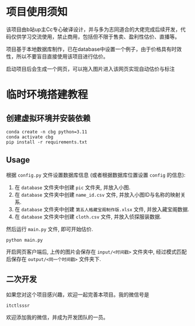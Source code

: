 # 项目使用须知

该项目由b站up主Cc专心破译设计，并与多为志同道合的大佬完成后续开发，代码仅供学习交流使用，禁止商用，包括但不限于售卖、盈利性估价、直播等。

项目基于本地数据库制作，已在database中设置一个例子，由于价格具有时效性，所以不要盲目直接使用该项目进行估价。

启动项目后会生成一个网页，可以拖入图片进入该网页实现自动估价与标注

# 临时环境搭建教程

## 创建虚拟环境并安装依赖

```
conda create -n cbg python=3.11
conda activate cbg
pip install -r requirements.txt
```

## Usage

根据 `config.py` 文件设置数据库信息 (或者根据数据库位置设置 `config` 的信息):

1. 在 `database` 文件夹中创建 `pic` 文件夹, 并放入小图.
2. 在 `database` 文件夹中创建 `name_id.csv` 文件, 并放入小图ID与名称的映射关系.
3. 在 `database` 文件夹中创建 `第五人格藏宝阁制作版.xlsx` 文件, 并放入藏宝阁数据.
4. 在 `database` 文件夹中创建 `cloth.csv` 文件, 并放入侦探服装数据.

然后运行 `main.py` 文件, 即可开始估价.

```
python main.py
```

开启网页客户端后, 上传的图片会保存在 `input/<时间戳>` 文件夹中, 经过模式匹配后保存在 `output/<同一个时间戳>` 文件夹下.

## 二次开发

如果您对这个项目感兴趣，欢迎一起完善本项目。我的微信号是
```
itctlsssr
```
欢迎添加我的微信，并成为开发团队的一员。
